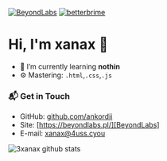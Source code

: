 [![BeyondLabs](https://img.shields.io/website?logo=google-chrome&logoColor=white&down_color=red&down_message=offline&label=beyondlabs.pl&style=for-the-badge&up_message=online&url=https%3A%2F%2Fbeyondlabs.pl)][BeyondLabs]
[![betterbrime](https://img.shields.io/website?logoColor=white&down_color=red&down_message=offline&label=betterbri.me&style=for-the-badge&up_message=online&url=https%3A%2F%2Fbetterbri.me)][betterbrime]

# Hi, I'm xanax 👋

- 🌱 I’m currently learning **nothin**
- ⚙️ Mastering: `.html`,`.css`,`.js`


### 📬 Get in Touch

- GitHub: [github.com/ankordii][github]
- Site: [https://beyondlabs.pl/][BeyondLabs]
- E-mail: xanax@4uss.cyou

![3xanax github stats](https://github-readme-stats.vercel.app/api?username=ankordii&show_icons=true&hide_border=true&theme=dracula)

[BeyondLabs]: https://beyondlabs.pl
[betterbrime]: https://betterbri.me
[github]: https://github.com/ankordii
